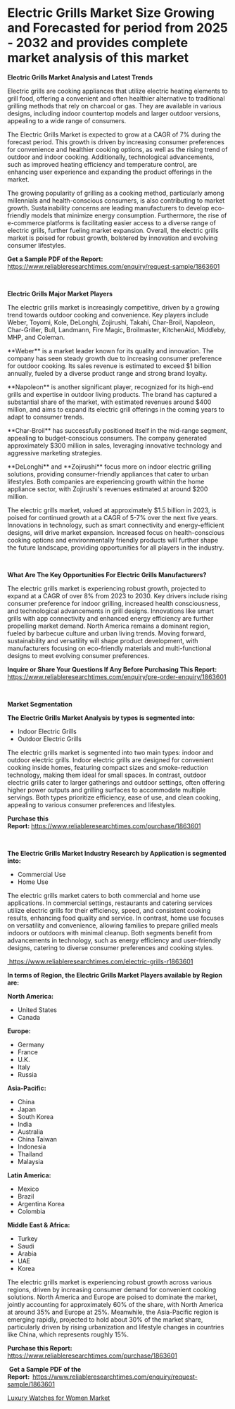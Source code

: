 <p><h1>Electric Grills Market Size Growing and Forecasted for period from 2025 - 2032 and provides complete market analysis of this market</h1></p><p><strong>Electric Grills Market Analysis and Latest Trends</strong></p>
<p><p>Electric grills are cooking appliances that utilize electric heating elements to grill food, offering a convenient and often healthier alternative to traditional grilling methods that rely on charcoal or gas. They are available in various designs, including indoor countertop models and larger outdoor versions, appealing to a wide range of consumers.</p><p>The Electric Grills Market is expected to grow at a CAGR of 7% during the forecast period. This growth is driven by increasing consumer preferences for convenience and healthier cooking options, as well as the rising trend of outdoor and indoor cooking. Additionally, technological advancements, such as improved heating efficiency and temperature control, are enhancing user experience and expanding the product offerings in the market.</p><p>The growing popularity of grilling as a cooking method, particularly among millennials and health-conscious consumers, is also contributing to market growth. Sustainability concerns are leading manufacturers to develop eco-friendly models that minimize energy consumption. Furthermore, the rise of e-commerce platforms is facilitating easier access to a diverse range of electric grills, further fueling market expansion. Overall, the electric grills market is poised for robust growth, bolstered by innovation and evolving consumer lifestyles.</p></p>
<p><strong>Get a Sample PDF of the Report:&nbsp;</strong> <a href="https://www.reliableresearchtimes.com/enquiry/request-sample/1863601?utm_campaign=3532&utm_medium=2&utm_source=Github&utm_content=ia&utm_term=04042025&utm_id=electric-grills">https://www.reliableresearchtimes.com/enquiry/request-sample/1863601</a></p>
<p>&nbsp;</p>
<p><strong>Electric Grills Major Market Players</strong></p>
<p><p>The electric grills market is increasingly competitive, driven by a growing trend towards outdoor cooking and convenience. Key players include Weber, Toyomi, Kole, DeLonghi, Zojirushi, Takahi, Char-Broil, Napoleon, Char-Griller, Bull, Landmann, Fire Magic, Broilmaster, KitchenAid, Middleby, MHP, and Coleman.</p><p>**Weber** is a market leader known for its quality and innovation. The company has seen steady growth due to increasing consumer preference for outdoor cooking. Its sales revenue is estimated to exceed $1 billion annually, fueled by a diverse product range and strong brand loyalty.</p><p>**Napoleon** is another significant player, recognized for its high-end grills and expertise in outdoor living products. The brand has captured a substantial share of the market, with estimated revenues around $400 million, and aims to expand its electric grill offerings in the coming years to adapt to consumer trends.</p><p>**Char-Broil** has successfully positioned itself in the mid-range segment, appealing to budget-conscious consumers. The company generated approximately $300 million in sales, leveraging innovative technology and aggressive marketing strategies.</p><p>**DeLonghi** and **Zojirushi** focus more on indoor electric grilling solutions, providing consumer-friendly appliances that cater to urban lifestyles. Both companies are experiencing growth within the home appliance sector, with Zojirushi's revenues estimated at around $200 million.</p><p>The electric grills market, valued at approximately $1.5 billion in 2023, is poised for continued growth at a CAGR of 5-7% over the next five years. Innovations in technology, such as smart connectivity and energy-efficient designs, will drive market expansion. Increased focus on health-conscious cooking options and environmentally friendly products will further shape the future landscape, providing opportunities for all players in the industry.</p></p>
<p>&nbsp;</p>
<p><strong>What Are The Key Opportunities For Electric Grills Manufacturers?</strong></p>
<p><p>The electric grills market is experiencing robust growth, projected to expand at a CAGR of over 8% from 2023 to 2030. Key drivers include rising consumer preference for indoor grilling, increased health consciousness, and technological advancements in grill designs. Innovations like smart grills with app connectivity and enhanced energy efficiency are further propelling market demand. North America remains a dominant region, fueled by barbecue culture and urban living trends. Moving forward, sustainability and versatility will shape product development, with manufacturers focusing on eco-friendly materials and multi-functional designs to meet evolving consumer preferences.</p></p>
<p><strong>Inquire or Share Your Questions If Any Before Purchasing This Report:</strong> <a href="https://www.reliableresearchtimes.com/enquiry/pre-order-enquiry/1863601?utm_campaign=3532&utm_medium=2&utm_source=Github&utm_content=ia&utm_term=04042025&utm_id=electric-grills">https://www.reliableresearchtimes.com/enquiry/pre-order-enquiry/1863601</a></p>
<p>&nbsp;</p>
<p><strong>Market Segmentation</strong></p>
<p><strong>The Electric Grills Market Analysis by types is segmented into:</strong></p>
<p><ul><li>Indoor Electric Grills</li><li>Outdoor Electric Grills</li></ul></p>
<p><p>The electric grills market is segmented into two main types: indoor and outdoor electric grills. Indoor electric grills are designed for convenient cooking inside homes, featuring compact sizes and smoke-reduction technology, making them ideal for small spaces. In contrast, outdoor electric grills cater to larger gatherings and outdoor settings, often offering higher power outputs and grilling surfaces to accommodate multiple servings. Both types prioritize efficiency, ease of use, and clean cooking, appealing to various consumer preferences and lifestyles.</p></p>
<p><strong>Purchase this Report:&nbsp;</strong><a href="https://www.reliableresearchtimes.com/purchase/1863601?utm_campaign=3532&utm_medium=2&utm_source=Github&utm_content=ia&utm_term=04042025&utm_id=electric-grills">https://www.reliableresearchtimes.com/purchase/1863601</a></p>
<p>&nbsp;</p>
<p><strong>The Electric Grills Market Industry Research by Application is segmented into:</strong></p>
<p><ul><li>Commercial Use</li><li>Home Use</li></ul></p>
<p><p>The electric grills market caters to both commercial and home use applications. In commercial settings, restaurants and catering services utilize electric grills for their efficiency, speed, and consistent cooking results, enhancing food quality and service. In contrast, home use focuses on versatility and convenience, allowing families to prepare grilled meals indoors or outdoors with minimal cleanup. Both segments benefit from advancements in technology, such as energy efficiency and user-friendly designs, catering to diverse consumer preferences and cooking styles.</p></p>
<p><a href="https://www.reliableresearchtimes.com/electric-grills-r1863601?utm_campaign=3532&utm_medium=2&utm_source=Github&utm_content=ia&utm_term=04042025&utm_id=electric-grills">&nbsp;https://www.reliableresearchtimes.com/electric-grills-r1863601</a></p>
<p><strong>In terms of Region, the Electric Grills Market Players available by Region are:</strong></p>
<p>
    <p> <strong> North America: </strong>
        <ul>
            <li>United States</li>
            <li>Canada</li>
        </ul>
        </p> 
    <p> <strong> Europe: </strong>
        <ul>
            <li>Germany</li>
            <li>France</li>
            <li>U.K.</li>
            <li>Italy</li>
            <li>Russia</li>
        </ul>
        </p> 
    <p> <strong> Asia-Pacific: </strong>
        <ul>
            <li>China</li>
            <li>Japan</li>
            <li>South Korea</li>
            <li>India</li>
            <li>Australia</li>
            <li>China Taiwan</li>
            <li>Indonesia</li>
            <li>Thailand</li>
            <li>Malaysia</li>
        </ul>
        </p> 
    <p> <strong> Latin America: </strong>
        <ul>
            <li>Mexico</li>
            <li>Brazil</li>
            <li>Argentina Korea</li>
            <li>Colombia</li>
        </ul>
        </p> 
    <p> <strong> Middle East & Africa: </strong>
        <ul>
            <li>Turkey</li>
            <li>Saudi</li>
            <li>Arabia</li>
            <li>UAE</li>
            <li>Korea</li>
        </ul>
    </p>
    </p>
<p><p>The electric grills market is experiencing robust growth across various regions, driven by increasing consumer demand for convenient cooking solutions. North America and Europe are poised to dominate the market, jointly accounting for approximately 60% of the share, with North America at around 35% and Europe at 25%. Meanwhile, the Asia-Pacific region is emerging rapidly, projected to hold about 30% of the market share, particularly driven by rising urbanization and lifestyle changes in countries like China, which represents roughly 15%.</p></p>
<p><strong>Purchase this Report: </strong><a href="https://www.reliableresearchtimes.com/purchase/1863601?utm_campaign=3532&utm_medium=2&utm_source=Github&utm_content=ia&utm_term=04042025&utm_id=electric-grills">https://www.reliableresearchtimes.com/purchase/1863601</a></p>
<p>&nbsp;<strong>Get a Sample PDF of the Report:&nbsp;&nbsp;</strong><a href="https://www.reliableresearchtimes.com/enquiry/request-sample/1863601?utm_campaign=3532&utm_medium=2&utm_source=Github&utm_content=ia&utm_term=04042025&utm_id=electric-grills">https://www.reliableresearchtimes.com/enquiry/request-sample/1863601</a></p>
<p><strong></strong></p>
<p><p><a href="https://github.com/belhejmawoue/Market-Research-Report-List-1/blob/main/luxury-watches-for-women-market.md?utm_campaign=3532&utm_medium=2&utm_source=Github&utm_content=ia&utm_term=04042025&utm_id=electric-grills">Luxury Watches for Women Market</a></p></p>